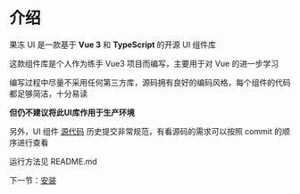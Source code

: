 # 介绍
果冻 UI 是一款基于
<strong> Vue 3</strong> 和 <strong> TypeScript </strong> 的开源 UI 组件库
  
这款组件库是个人作为练手 Vue3 项目而编写，主要用于对 Vue 的进一步学习

编写过程中尽量不采用任何第三方库，源码拥有良好的编码风格，每个组件的代码都足够简洁，十分易读 

<strong>但仍不建议将此UI库作用于生产环境</strong>


另外，UI 组件 <a href="https://github.com/EvelynWXY/jelly-ui">源代码</a> 历史提交非常规范，有看源码的需求可以按照 commit 的顺序进行查看

运行方法见 README.md

下一节：[安装](#/doc/install)